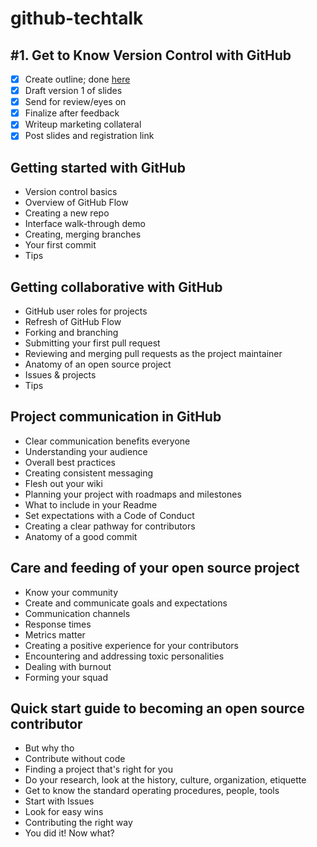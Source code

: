 # github-techtalk


## #1. Get to Know Version Control with GitHub
- [x] Create outline; done [here](https://github.com/saracope/github-techtalk/blob/master/session1.md)  
- [x] Draft version 1 of slides  
- [x] Send for review/eyes on  
- [x] Finalize after feedback  
- [x] Writeup marketing collateral  
- [x] Post slides and registration link  

## Getting started with GitHub
- Version control basics
- Overview of GitHub Flow
- Creating a new repo
- Interface walk-through demo
- Creating, merging branches
- Your first commit
- Tips

## Getting collaborative with GitHub
- GitHub user roles for projects
- Refresh of GitHub Flow
- Forking and branching
- Submitting your first pull request
- Reviewing and merging pull requests as the project maintainer
- Anatomy of an open source project
- Issues & projects
- Tips

## Project communication in GitHub
- Clear communication benefits everyone
- Understanding your audience
- Overall best practices
- Creating consistent messaging
- Flesh out your wiki
- Planning your project with roadmaps and milestones
- What to include in your Readme
- Set expectations with a Code of Conduct
- Creating a clear pathway for contributors
- Anatomy of a good commit

## Care and feeding of your open source project
- Know your community
- Create and communicate goals and expectations
- Communication channels
- Response times
- Metrics matter
- Creating a positive experience for your contributors
- Encountering and addressing toxic personalities
- Dealing with burnout
- Forming your squad

## Quick start guide to becoming an open source contributor
- But why tho
- Contribute without code
- Finding a project that's right for you
- Do your research, look at the history, culture, organization, etiquette
- Get to know the standard operating procedures, people, tools
- Start with Issues
- Look for easy wins
- Contributing the right way
- You did it! Now what?
